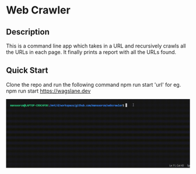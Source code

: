 # Web Crawler

## Description

This is a command line app which takes in a URL and recursively crawls all the URLs in each page. It finally prints a report with all the URLs found.

## Quick Start

Clone the repo and run the following command
npm run start 'url'
for eg. npm run start https://wagslane.dev

![](https://github.com/MansoorCM/web-crawler/blob/34c217fa0e26b23c34c92a84e3ca99018bfa412b/demo.gif)